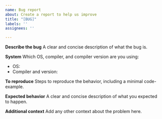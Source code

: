 ```yaml
---
name: Bug report
about: Create a report to help us improve
title: "[BUG]"
labels: ''
assignees: ''

---
```


**Describe the bug**
A clear and concise description of what the bug is.

**System**
Which OS, compiler, and compiler version are you using:
  - OS:
  - Compiler and version:

**To reproduce**
Steps to reproduce the behavior, including a minimal code-example.

**Expected behavior**
A clear and concise description of what you expected to happen.

**Additional context**
Add any other context about the problem here.
